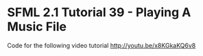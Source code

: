 SFML 2.1 Tutorial 39 - Playing A Music File
===========================================

Code for the following video tutorial http://youtu.be/x8KGkaKQ6v8
